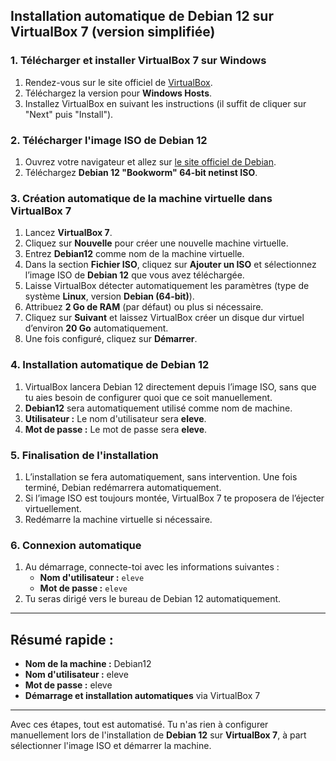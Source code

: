 ## **Installation automatique de Debian 12 sur VirtualBox 7 (version simplifiée)**

### **1. Télécharger et installer VirtualBox 7 sur Windows**
1. Rendez-vous sur le site officiel de [VirtualBox](https://www.virtualbox.org/).
2. Téléchargez la version pour **Windows Hosts**.
3. Installez VirtualBox en suivant les instructions (il suffit de cliquer sur "Next" puis "Install").

### **2. Télécharger l'image ISO de Debian 12**
1. Ouvrez votre navigateur et allez sur [le site officiel de Debian](https://www.debian.org/distrib/).
2. Téléchargez **Debian 12 "Bookworm" 64-bit netinst ISO**.

### **3. Création automatique de la machine virtuelle dans VirtualBox 7**
1. Lancez **VirtualBox 7**.
2. Cliquez sur **Nouvelle** pour créer une nouvelle machine virtuelle.
3. Entrez **Debian12** comme nom de la machine virtuelle.
4. Dans la section **Fichier ISO**, cliquez sur **Ajouter un ISO** et sélectionnez l’image ISO de **Debian 12** que vous avez téléchargée.
5. Laisse VirtualBox détecter automatiquement les paramètres (type de système **Linux**, version **Debian (64-bit)**).
6. Attribuez **2 Go de RAM** (par défaut) ou plus si nécessaire.
7. Cliquez sur **Suivant** et laissez VirtualBox créer un disque dur virtuel d’environ **20 Go** automatiquement.
8. Une fois configuré, cliquez sur **Démarrer**.

### **4. Installation automatique de Debian 12**
1. VirtualBox lancera Debian 12 directement depuis l’image ISO, sans que tu aies besoin de configurer quoi que ce soit manuellement.
2. **Debian12** sera automatiquement utilisé comme nom de machine.
3. **Utilisateur :** Le nom d'utilisateur sera **eleve**.
4. **Mot de passe :** Le mot de passe sera **eleve**.

### **5. Finalisation de l'installation**
1. L’installation se fera automatiquement, sans intervention. Une fois terminé, Debian redémarrera automatiquement.
2. Si l’image ISO est toujours montée, VirtualBox 7 te proposera de l’éjecter virtuellement.
3. Redémarre la machine virtuelle si nécessaire.

### **6. Connexion automatique**
1. Au démarrage, connecte-toi avec les informations suivantes :
   - **Nom d'utilisateur :** `eleve`
   - **Mot de passe :** `eleve`
2. Tu seras dirigé vers le bureau de Debian 12 automatiquement.

---

## **Résumé rapide :**

- **Nom de la machine :** Debian12
- **Nom d'utilisateur :** eleve
- **Mot de passe :** eleve
- **Démarrage et installation automatiques** via VirtualBox 7

---

Avec ces étapes, tout est automatisé. Tu n'as rien à configurer manuellement lors de l'installation de **Debian 12** sur **VirtualBox 7**, à part sélectionner l'image ISO et démarrer la machine.
